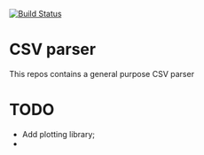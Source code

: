 [![Build Status](https://travis-ci.com/marcoroda/csv-parser.svg?branch=main)](https://travis-ci.com/marcoroda/csv-parser)

# CSV parser
This repos contains a general purpose CSV parser

# TODO
- Add plotting library;
- 
